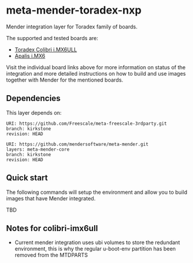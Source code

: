 # meta-mender-toradex-nxp

Mender integration layer for Toradex family of boards.

The supported and tested boards are:

- [Toradex Colibri i.MX6ULL](https://hub.mender.io/t/toradex-colibri-i-mx6ull/4102/2)
- [Apalis i.MX6](https://hub.mender.io/t/toradex-nxp-i-mx-6-computer-on-module-apalis-imx6/2331)

Visit the individual board links above for more information on status of the
integration and more detailed instructions on how to build and use images
together with Mender for the mentioned boards.

## Dependencies

This layer depends on:

```
URI: https://github.com/Freescale/meta-freescale-3rdparty.git
branch: kirkstone
revision: HEAD
```

```
URI: https://github.com/mendersoftware/meta-mender.git
layers: meta-mender-core
branch: kirkstone
revision: HEAD
```

## Quick start

The following commands will setup the environment and allow you to build images
that have Mender integrated.

TBD

## Notes for colibri-imx6ull
- Current mender integration uses ubi volumes to store the redundant environment, this is why the regular u-boot-env partition has been removed from the MTDPARTS


